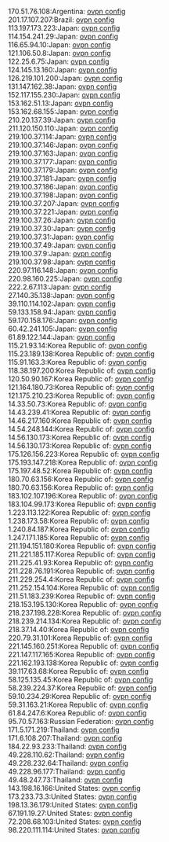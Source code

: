 170.51.76.108:Argentina: [ovpn config](vpn/170_51_76_108.ovpn)  
201.17.107.207:Brazil: [ovpn config](vpn/201_17_107_207.ovpn)  
113.197.173.223:Japan: [ovpn config](vpn/113_197_173_223.ovpn)  
114.154.241.29:Japan: [ovpn config](vpn/114_154_241_29.ovpn)  
116.65.94.10:Japan: [ovpn config](vpn/116_65_94_10.ovpn)  
121.106.50.8:Japan: [ovpn config](vpn/121_106_50_8.ovpn)  
122.25.6.75:Japan: [ovpn config](vpn/122_25_6_75.ovpn)  
124.145.13.160:Japan: [ovpn config](vpn/124_145_13_160.ovpn)  
126.219.101.200:Japan: [ovpn config](vpn/126_219_101_200.ovpn)  
131.147.162.38:Japan: [ovpn config](vpn/131_147_162_38.ovpn)  
152.117.155.230:Japan: [ovpn config](vpn/152_117_155_230.ovpn)  
153.162.51.13:Japan: [ovpn config](vpn/153_162_51_13.ovpn)  
153.162.68.155:Japan: [ovpn config](vpn/153_162_68_155.ovpn)  
210.20.137.39:Japan: [ovpn config](vpn/210_20_137_39.ovpn)  
211.120.150.110:Japan: [ovpn config](vpn/211_120_150_110.ovpn)  
219.100.37.114:Japan: [ovpn config](vpn/219_100_37_114.ovpn)  
219.100.37.146:Japan: [ovpn config](vpn/219_100_37_146.ovpn)  
219.100.37.163:Japan: [ovpn config](vpn/219_100_37_163.ovpn)  
219.100.37.177:Japan: [ovpn config](vpn/219_100_37_177.ovpn)  
219.100.37.179:Japan: [ovpn config](vpn/219_100_37_179.ovpn)  
219.100.37.181:Japan: [ovpn config](vpn/219_100_37_181.ovpn)  
219.100.37.186:Japan: [ovpn config](vpn/219_100_37_186.ovpn)  
219.100.37.198:Japan: [ovpn config](vpn/219_100_37_198.ovpn)  
219.100.37.207:Japan: [ovpn config](vpn/219_100_37_207.ovpn)  
219.100.37.221:Japan: [ovpn config](vpn/219_100_37_221.ovpn)  
219.100.37.26:Japan: [ovpn config](vpn/219_100_37_26.ovpn)  
219.100.37.30:Japan: [ovpn config](vpn/219_100_37_30.ovpn)  
219.100.37.31:Japan: [ovpn config](vpn/219_100_37_31.ovpn)  
219.100.37.49:Japan: [ovpn config](vpn/219_100_37_49.ovpn)  
219.100.37.9:Japan: [ovpn config](vpn/219_100_37_9.ovpn)  
219.100.37.98:Japan: [ovpn config](vpn/219_100_37_98.ovpn)  
220.97.116.148:Japan: [ovpn config](vpn/220_97_116_148.ovpn)  
220.98.160.225:Japan: [ovpn config](vpn/220_98_160_225.ovpn)  
222.2.67.113:Japan: [ovpn config](vpn/222_2_67_113.ovpn)  
27.140.35.138:Japan: [ovpn config](vpn/27_140_35_138.ovpn)  
39.110.114.102:Japan: [ovpn config](vpn/39_110_114_102.ovpn)  
59.133.158.94:Japan: [ovpn config](vpn/59_133_158_94.ovpn)  
59.170.158.176:Japan: [ovpn config](vpn/59_170_158_176.ovpn)  
60.42.241.105:Japan: [ovpn config](vpn/60_42_241_105.ovpn)  
61.89.122.144:Japan: [ovpn config](vpn/61_89_122_144.ovpn)  
115.21.93.14:Korea Republic of: [ovpn config](vpn/115_21_93_14.ovpn)  
115.23.189.138:Korea Republic of: [ovpn config](vpn/115_23_189_138.ovpn)  
115.91.163.3:Korea Republic of: [ovpn config](vpn/115_91_163_3.ovpn)  
118.38.197.200:Korea Republic of: [ovpn config](vpn/118_38_197_200.ovpn)  
120.50.90.167:Korea Republic of: [ovpn config](vpn/120_50_90_167.ovpn)  
121.164.180.73:Korea Republic of: [ovpn config](vpn/121_164_180_73.ovpn)  
121.175.210.23:Korea Republic of: [ovpn config](vpn/121_175_210_23.ovpn)  
14.33.50.73:Korea Republic of: [ovpn config](vpn/14_33_50_73.ovpn)  
14.43.239.41:Korea Republic of: [ovpn config](vpn/14_43_239_41.ovpn)  
14.46.217.160:Korea Republic of: [ovpn config](vpn/14_46_217_160.ovpn)  
14.54.248.144:Korea Republic of: [ovpn config](vpn/14_54_248_144.ovpn)  
14.56.130.173:Korea Republic of: [ovpn config](vpn/14_56_130_173.ovpn)  
14.56.130.173:Korea Republic of: [ovpn config](vpn/14_56_130_173.ovpn)  
175.126.156.223:Korea Republic of: [ovpn config](vpn/175_126_156_223.ovpn)  
175.193.147.218:Korea Republic of: [ovpn config](vpn/175_193_147_218.ovpn)  
175.197.48.52:Korea Republic of: [ovpn config](vpn/175_197_48_52.ovpn)  
180.70.63.156:Korea Republic of: [ovpn config](vpn/180_70_63_156.ovpn)  
180.70.63.156:Korea Republic of: [ovpn config](vpn/180_70_63_156.ovpn)  
183.102.107.196:Korea Republic of: [ovpn config](vpn/183_102_107_196.ovpn)  
183.104.99.173:Korea Republic of: [ovpn config](vpn/183_104_99_173.ovpn)  
1.223.113.122:Korea Republic of: [ovpn config](vpn/1_223_113_122.ovpn)  
1.238.173.58:Korea Republic of: [ovpn config](vpn/1_238_173_58.ovpn)  
1.240.84.187:Korea Republic of: [ovpn config](vpn/1_240_84_187.ovpn)  
1.247.171.185:Korea Republic of: [ovpn config](vpn/1_247_171_185.ovpn)  
211.194.151.180:Korea Republic of: [ovpn config](vpn/211_194_151_180.ovpn)  
211.221.185.117:Korea Republic of: [ovpn config](vpn/211_221_185_117.ovpn)  
211.225.41.93:Korea Republic of: [ovpn config](vpn/211_225_41_93.ovpn)  
211.228.76.191:Korea Republic of: [ovpn config](vpn/211_228_76_191.ovpn)  
211.229.254.4:Korea Republic of: [ovpn config](vpn/211_229_254_4.ovpn)  
211.252.154.104:Korea Republic of: [ovpn config](vpn/211_252_154_104.ovpn)  
211.51.183.239:Korea Republic of: [ovpn config](vpn/211_51_183_239.ovpn)  
218.153.195.130:Korea Republic of: [ovpn config](vpn/218_153_195_130.ovpn)  
218.237.198.228:Korea Republic of: [ovpn config](vpn/218_237_198_228.ovpn)  
218.239.214.134:Korea Republic of: [ovpn config](vpn/218_239_214_134.ovpn)  
218.37.14.40:Korea Republic of: [ovpn config](vpn/218_37_14_40.ovpn)  
220.79.31.101:Korea Republic of: [ovpn config](vpn/220_79_31_101.ovpn)  
221.145.160.251:Korea Republic of: [ovpn config](vpn/221_145_160_251.ovpn)  
221.147.117.165:Korea Republic of: [ovpn config](vpn/221_147_117_165.ovpn)  
221.162.193.138:Korea Republic of: [ovpn config](vpn/221_162_193_138.ovpn)  
39.117.63.68:Korea Republic of: [ovpn config](vpn/39_117_63_68.ovpn)  
58.125.135.45:Korea Republic of: [ovpn config](vpn/58_125_135_45.ovpn)  
58.239.224.37:Korea Republic of: [ovpn config](vpn/58_239_224_37.ovpn)  
59.10.234.29:Korea Republic of: [ovpn config](vpn/59_10_234_29.ovpn)  
59.31.163.21:Korea Republic of: [ovpn config](vpn/59_31_163_21.ovpn)  
61.84.247.6:Korea Republic of: [ovpn config](vpn/61_84_247_6.ovpn)  
95.70.57.163:Russian Federation: [ovpn config](vpn/95_70_57_163.ovpn)  
171.5.171.219:Thailand: [ovpn config](vpn/171_5_171_219.ovpn)  
171.6.108.207:Thailand: [ovpn config](vpn/171_6_108_207.ovpn)  
184.22.93.233:Thailand: [ovpn config](vpn/184_22_93_233.ovpn)  
49.228.110.62:Thailand: [ovpn config](vpn/49_228_110_62.ovpn)  
49.228.232.64:Thailand: [ovpn config](vpn/49_228_232_64.ovpn)  
49.228.96.177:Thailand: [ovpn config](vpn/49_228_96_177.ovpn)  
49.48.247.73:Thailand: [ovpn config](vpn/49_48_247_73.ovpn)  
143.198.16.166:United States: [ovpn config](vpn/143_198_16_166.ovpn)  
173.233.73.3:United States: [ovpn config](vpn/173_233_73_3.ovpn)  
198.13.36.179:United States: [ovpn config](vpn/198_13_36_179.ovpn)  
67.191.19.27:United States: [ovpn config](vpn/67_191_19_27.ovpn)  
72.208.68.103:United States: [ovpn config](vpn/72_208_68_103.ovpn)  
98.220.111.114:United States: [ovpn config](vpn/98_220_111_114.ovpn)  

